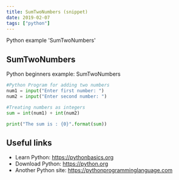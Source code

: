 ```yaml
---
title: SumTwoNumbers (snippet)
date: 2019-02-07
tags: ["python"]
---
```

Python example 'SumTwoNumbers'


## SumTwoNumbers

Python beginners example: SumTwoNumbers

```python
#Python Program for adding two numbers
num1 = input("Enter first number: ")
num2 = input("Enter second number: ")

#Treating numbers as integers
sum = int(num1) + int(num2)

print("The sum is : {0}".format(sum))

```

## Useful links

- Learn Python: https://pythonbasics.org
- Download Python: https://python.org
- Another Python site: https://pythonprogramminglanguage.com
